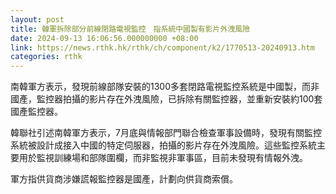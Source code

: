 ```yaml
---
layout: post
title: 韓軍拆除部分前線閉路電視監控　指系統中國製有影片外洩風險
date: 2024-09-13 16:06:56.000000000 +08:00
link: https://news.rthk.hk/rthk/ch/component/k2/1770513-20240913.htm
categories: rthk
---
```


南韓軍方表示，發現前線部隊安裝的1300多套閉路電視監控系統是中國製，而非國產，監控器拍攝的影片存在外洩風險，已拆除有關監控器，並重新安裝約100套國產監控器。

韓聯社引述南韓軍方表示，7月底與情報部門聯合檢查軍事設備時，發現有關監控系統被設計成接入中國的特定伺服器，拍攝的影片存在外洩風險。這些監控系統主要用於監視訓練場和部隊圍欄，而非監視非軍事區，目前未發現有情報外洩。

軍方指供貨商涉嫌謊報監控器是國產，計劃向供貨商索償。
